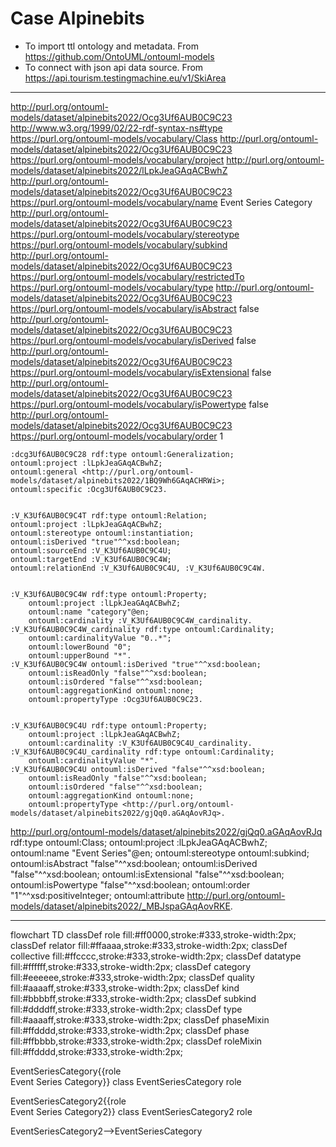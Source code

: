 # Case Alpinebits

- To import ttl ontology and metadata. From https://github.com/OntoUML/ontouml-models
- To connect with json api data source. From https://api.tourism.testingmachine.eu/v1/SkiArea


-------------


http://purl.org/ontouml-models/dataset/alpinebits2022/Ocg3Uf6AUB0C9C23 http://www.w3.org/1999/02/22-rdf-syntax-ns#type https://purl.org/ontouml-models/vocabulary/Class
http://purl.org/ontouml-models/dataset/alpinebits2022/Ocg3Uf6AUB0C9C23 https://purl.org/ontouml-models/vocabulary/project http://purl.org/ontouml-models/dataset/alpinebits2022/lLpkJeaGAqACBwhZ
http://purl.org/ontouml-models/dataset/alpinebits2022/Ocg3Uf6AUB0C9C23 https://purl.org/ontouml-models/vocabulary/name Event Series Category
http://purl.org/ontouml-models/dataset/alpinebits2022/Ocg3Uf6AUB0C9C23 https://purl.org/ontouml-models/vocabulary/stereotype https://purl.org/ontouml-models/vocabulary/subkind
http://purl.org/ontouml-models/dataset/alpinebits2022/Ocg3Uf6AUB0C9C23 https://purl.org/ontouml-models/vocabulary/restrictedTo https://purl.org/ontouml-models/vocabulary/type
http://purl.org/ontouml-models/dataset/alpinebits2022/Ocg3Uf6AUB0C9C23 https://purl.org/ontouml-models/vocabulary/isAbstract false
http://purl.org/ontouml-models/dataset/alpinebits2022/Ocg3Uf6AUB0C9C23 https://purl.org/ontouml-models/vocabulary/isDerived false
http://purl.org/ontouml-models/dataset/alpinebits2022/Ocg3Uf6AUB0C9C23 https://purl.org/ontouml-models/vocabulary/isExtensional false
http://purl.org/ontouml-models/dataset/alpinebits2022/Ocg3Uf6AUB0C9C23 https://purl.org/ontouml-models/vocabulary/isPowertype false
http://purl.org/ontouml-models/dataset/alpinebits2022/Ocg3Uf6AUB0C9C23 https://purl.org/ontouml-models/vocabulary/order 1

    :dcg3Uf6AUB0C9C28 rdf:type ontouml:Generalization;
    ontouml:project :lLpkJeaGAqACBwhZ;
    ontouml:general <http://purl.org/ontouml-models/dataset/alpinebits2022/1BQ9Wh6GAqACHRWi>;
    ontouml:specific :Ocg3Uf6AUB0C9C23.
    
    
    :V_K3Uf6AUB0C9C4T rdf:type ontouml:Relation;
    ontouml:project :lLpkJeaGAqACBwhZ;
    ontouml:stereotype ontouml:instantiation;
    ontouml:isDerived "true"^^xsd:boolean;
    ontouml:sourceEnd :V_K3Uf6AUB0C9C4U;
    ontouml:targetEnd :V_K3Uf6AUB0C9C4W;
    ontouml:relationEnd :V_K3Uf6AUB0C9C4U, :V_K3Uf6AUB0C9C4W.


    :V_K3Uf6AUB0C9C4W rdf:type ontouml:Property;
        ontouml:project :lLpkJeaGAqACBwhZ;
        ontouml:name "category"@en;
        ontouml:cardinality :V_K3Uf6AUB0C9C4W_cardinality.
    :V_K3Uf6AUB0C9C4W_cardinality rdf:type ontouml:Cardinality;
        ontouml:cardinalityValue "0..*";
        ontouml:lowerBound "0";
        ontouml:upperBound "*".
    :V_K3Uf6AUB0C9C4W ontouml:isDerived "true"^^xsd:boolean;
        ontouml:isReadOnly "false"^^xsd:boolean;
        ontouml:isOrdered "false"^^xsd:boolean;
        ontouml:aggregationKind ontouml:none;
        ontouml:propertyType :Ocg3Uf6AUB0C9C23.
    

    :V_K3Uf6AUB0C9C4U rdf:type ontouml:Property;
        ontouml:project :lLpkJeaGAqACBwhZ;
        ontouml:cardinality :V_K3Uf6AUB0C9C4U_cardinality.
    :V_K3Uf6AUB0C9C4U_cardinality rdf:type ontouml:Cardinality;
        ontouml:cardinalityValue "*".
    :V_K3Uf6AUB0C9C4U ontouml:isDerived "false"^^xsd:boolean;
        ontouml:isReadOnly "false"^^xsd:boolean;
        ontouml:isOrdered "false"^^xsd:boolean;
        ontouml:aggregationKind ontouml:none;
        ontouml:propertyType <http://purl.org/ontouml-models/dataset/alpinebits2022/gjQq0.aGAqAovRJq>.


<http://purl.org/ontouml-models/dataset/alpinebits2022/gjQq0.aGAqAovRJq> rdf:type ontouml:Class;
ontouml:project :lLpkJeaGAqACBwhZ;
ontouml:name "Event Series"@en;
ontouml:stereotype ontouml:subkind;
ontouml:isAbstract "false"^^xsd:boolean;
ontouml:isDerived "false"^^xsd:boolean;
ontouml:isExtensional "false"^^xsd:boolean;
ontouml:isPowertype "false"^^xsd:boolean;
ontouml:order "1"^^xsd:positiveInteger;
ontouml:attribute <http://purl.org/ontouml-models/dataset/alpinebits2022/_MBJspaGAqAovRKE>.

------

flowchart TD
classDef role fill:#ff0000,stroke:#333,stroke-width:2px;
classDef relator fill:#ffaaaa,stroke:#333,stroke-width:2px;
classDef collective fill:#ffcccc,stroke:#333,stroke-width:2px;
classDef datatype fill:#ffffff,stroke:#333,stroke-width:2px;
classDef category fill:#eeeeee,stroke:#333,stroke-width:2px;
classDef quality fill:#aaaaff,stroke:#333,stroke-width:2px;
classDef kind fill:#bbbbff,stroke:#333,stroke-width:2px;
classDef subkind fill:#ddddff,stroke:#333,stroke-width:2px;
classDef type fill:#aaaaff,stroke:#333,stroke-width:2px;
classDef phaseMixin fill:#ffdddd,stroke:#333,stroke-width:2px;
classDef phase fill:#ffbbbb,stroke:#333,stroke-width:2px;
classDef roleMixin fill:#ffdddd,stroke:#333,stroke-width:2px;

EventSeriesCategory{{role </br> Event Series Category}}
class EventSeriesCategory role

EventSeriesCategory2{{role </br> Event Series Category2}}
class EventSeriesCategory2 role

EventSeriesCategory2-->EventSeriesCategory
